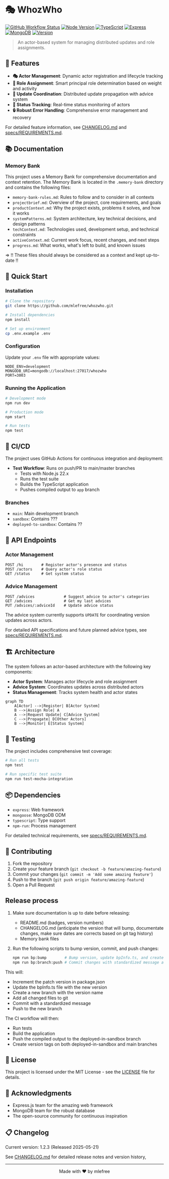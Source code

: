 # 🎭 WhozWho

[![GitHub Workflow Status](https://img.shields.io/github/actions/workflow/status/mlefree/whozwho/ci.yml?style=flat-square)](https://github.com/mlefree/whozwho/actions/workflows/ci.yml)
[![Node Version](https://img.shields.io/badge/node-22.x-brightgreen?style=flat-square&logo=node.js)](https://nodejs.org)
[![TypeScript](https://img.shields.io/badge/TypeScript-5.x-blue?style=flat-square&logo=typescript)](https://www.typescriptlang.org)
[![Express](https://img.shields.io/badge/Express-4.x-black?style=flat-square&logo=express)](https://expressjs.com)
[![MongoDB](https://img.shields.io/badge/MongoDB-4.4+-green?style=flat-square&logo=mongodb)](https://www.mongodb.com)
[![Version](https://img.shields.io/badge/version-1.2.3-blue?style=flat-square)](CHANGELOG.md)

> An actor-based system for managing distributed updates and role assignments.

## 🌟 Features

- **🎭 Actor Management**: Dynamic actor registration and lifecycle tracking
- **👑 Role Assignment**: Smart principal role determination based on weight and activity
- **🔄 Update Coordination**: Distributed update propagation with advice system
- **🎯 Status Tracking**: Real-time status monitoring of actors
- **🔒 Robust Error Handling**: Comprehensive error management and recovery

For detailed feature information, see [CHANGELOG.md](CHANGELOG.md) and [specs/REQUIREMENTS.md](specs/REQUIREMENTS.md).

## 📚 Documentation

### Memory Bank

This project uses a Memory Bank for comprehensive documentation and context retention. The Memory Bank is located in the
`.memory-bank` directory and contains the following files:

- `memory-bank-rules.md`: Rules to follow and to consider in all contexts
- `projectbrief.md`: Overview of the project, core requirements, and goals
- `productContext.md`: Why the project exists, problems it solves, and how it works
- `systemPatterns.md`: System architecture, key technical decisions, and design patterns
- `techContext.md`: Technologies used, development setup, and technical constraints
- `activeContext.md`: Current work focus, recent changes, and next steps
- `progress.md`: What works, what's left to build, and known issues

=> !! These files should always be considered as a context and kept up-to-date !!

## 🚀 Quick Start

### Installation

```bash
# Clone the repository
git clone https://github.com/mlefree/whozwho.git

# Install dependencies
npm install

# Set up environment
cp .env.example .env
```

### Configuration

Update your `.env` file with appropriate values:

```env
NODE_ENV=development
MONGODB_URI=mongodb://localhost:27017/whozwho
PORT=3003
```

### Running the Application

```bash
# Development mode
npm run dev

# Production mode
npm start

# Run tests
npm test
```

## 🔄 CI/CD

The project uses GitHub Actions for continuous integration and deployment:

- **Test Workflow**: Runs on push/PR to main/master branches
    - Tests with Node.js 22.x
    - Runs the test suite
    - Builds the TypeScript application
    - Pushes compiled output to `app` branch

### Branches

- `main`: Main development branch
- `sandbox`: Contains ???
- `deployed-to-sandbox`: Contains ??

## 🎯 API Endpoints

### Actor Management

```http
POST /hi        # Register actor's presence and status
POST /actors    # Query actor's role status
GET /status     # Get system status
```

### Advice Management

```http
POST /advices             # Suggest advice to actor's categories
GET /advices              # Get my last advices
PUT /advices/:adviceId    # Update advice status
```

The advice system currently supports `UPDATE` for coordinating version updates across actors.

For detailed API specifications and future planned advice types,
see [specs/REQUIREMENTS.md](specs/REQUIREMENTS.md#api-requirements).

## 🏗 Architecture

The system follows an actor-based architecture with the following key components:

- **Actor System**: Manages actor lifecycle and role assignment
- **Advice System**: Coordinates updates across distributed actors
- **Status Management**: Tracks system health and actor states

```mermaid
graph TD
    A[Actor] -->|Register| B[Actor System]
    B -->|Assign Role| A
    A -->|Request Update| C[Advice System]
    C -->|Propagate| D[Other Actors]
    B -->|Monitor| E[Status System]
```

## 🧪 Testing

The project includes comprehensive test coverage:

```bash
# Run all tests
npm test

# Run specific test suite
npm run test-mocha-integration
```

## 📦 Dependencies

- `express`: Web framework
- `mongoose`: MongoDB ODM
- `typescript`: Type support
- `npm-run`: Process management

For detailed technical requirements, see [specs/REQUIREMENTS.md](specs/REQUIREMENTS.md#technical-requirements).

## 🤝 Contributing

1. Fork the repository
2. Create your feature branch (`git checkout -b feature/amazing-feature`)
3. Commit your changes (`git commit -m 'Add some amazing feature'`)
4. Push to the branch (`git push origin feature/amazing-feature`)
5. Open a Pull Request

## Release process

1. Make sure documentation is up to date before releasing:
    - README.md (badges, version numbers)
    - CHANGELOG.md (anticipate the version that will bump, documentate changes, make sure dates are corrects based on
      git tag history)
    - Memory bank files

2. Run the following scripts to bump version, commit, and push changes:
   ```bash
   npm run bp:bump        # Bump version, update bpInfo.ts, and create a new branch
   npm run bp:branch:push # Commit changes with standardized message and push
   ```

This will:

- Increment the patch version in package.json
- Update the bpInfo.ts file with the new version
- Create a new branch with the version name
- Add all changed files to git
- Commit with a standardized message
- Push to the new branch

The CI workflow will then:

- Run tests
- Build the application
- Push the compiled output to the deployed-in-sandbox branch
- Create version tags on both deployed-in-sandbox and main branches

## 📄 License

This project is licensed under the MIT License - see the [LICENSE](LICENSE) file for details.

## 🙏 Acknowledgments

- Express.js team for the amazing web framework
- MongoDB team for the robust database
- The open-source community for continuous inspiration

## 📋 Changelog

Current version: 1.2.3 (Released 2025-05-21)

See [CHANGELOG.md](CHANGELOG.md) for detailed release notes and version history,

---

<p align="center">Made with ❤️ by mlefree</p>
